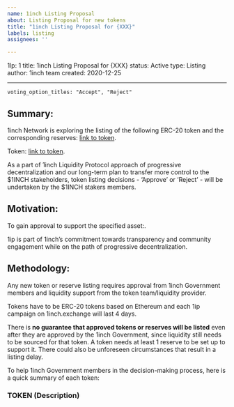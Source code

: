 ```yaml
---
name: 1inch Listing Proposal
about: Listing Proposal for new tokens
title: "1inch Listing Proposal for {XXX}"
labels: listing
assignees: ''

---
```


1lp: 1
title: 1inch Listing Proposal for {XXX}
status: Active
type: Listing
author: 1inch team
created: 2020-12-25

---

```
voting_option_titles: "Accept", "Reject"
```

## Summary:

1inch Network is exploring the listing of the following ERC-20 token and the corresponding reserves: [link to token]().

Token: [link to token]().

As a part of 1inch Liquidity Protocol approach of progressive decentralization and our long-term plan to transfer more control to the $1INCH stakeholders, token listing decisions - ‘Approve’ or ‘Reject’ - will be undertaken by the $1INCH stakers members.

## Motivation:

To gain approval to support the specified asset:.

1ip is part of 1inch’s commitment towards transparency and community engagement while on the path of progressive decentralization.

## Methodology:

Any new token or reserve listing requires approval from 1inch Government members and liquidity support from the token team/liquidity provider.

Tokens have to be ERC-20 tokens based on Ethereum and each 1ip campaign on 1inch.exchange will last 4 days.

There is **no guarantee that approved tokens or reserves will be listed** even after they are approved by the 1inch Government, since liquidity still needs to be sourced for that token. A token needs at least 1 reserve to be set up to support it. There could also be unforeseen circumstances that result in a listing delay.

To help 1inch Government members in the decision-making process, here is a quick summary of each token:

### TOKEN (Description)
